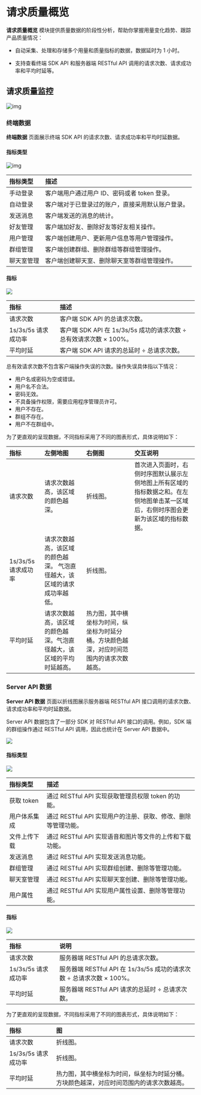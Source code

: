 ﻿# 请求质量概览

<Toc />

**请求质量概览** 模块提供质量数据的阶段性分析，帮助你掌握用量变化趋势、跟踪产品质量情况：

- 自动采集、处理和存储多个用量和质量指标的数据，数据延时为 1 小时。

- 支持查看终端 SDK API 和服务器端 RESTful API 调用的请求次数、请求成功率和平均时延等。

## 请求质量监控

![img](/images/console/requestmonitor/terminalsum.png)

### 终端数据

**终端数据** 页面展示终端 SDK API 的请求次数、请求成功率和平均时延数据。

#### 指标类型

![img](/images/console/requestmonitor/terminalindextype.png)

| 指标类型   | 描述                                             |
| :--------- | :----------------------------------------------- |
| 手动登录   | 客户端用户通过用户 ID、密码或者 token 登录。     |
| 自动登录   | 客户端对于已登录过的账户，直接采用默认账户登录。 |
| 发送消息   | 客户端发送的消息的统计。                         |
| 好友管理   | 客户端加好友、删除好友等好友相关操作。           |
| 用户管理   | 客户端创建用户、更新用户信息等用户管理操作。     |
| 群组管理   | 客户端创建群组、删除群组等群组管理操作。         |
| 聊天室管理 | 客户端创建聊天室、删除聊天室等群组管理操作。     |

#### 指标

![](/images/console/requestmonitor/terminalindex.png)

| 指标                | 描述                                                                |
| :------------------ | :------------------------------------------------------------------ |
| 请求次数            | 客户端 SDK API 的总请求次数。                                       |
| 1s/3s/5s 请求成功率 | 客户端 SDK API 在 1s/3s/5s 成功的请求次数 ÷ 总有效请求次数 × 100%。 |
| 平均时延            | 客户端 SDK API 请求的总延时 ÷ 总请求次数。                          |

总有效请求次数不包含客户端操作失误的次数。操作失误具体指以下情况：

- 用户名或密码为空或错误。
- 用户名不合法。
- 密码无效。
- 不具备操作权限，需要应用程序管理员许可。
- 用户不存在。
- 群组不存在。
- 用户不在群组中。

为了更直观的呈现数据，不同指标采用了不同的图表形式，具体说明如下：

| 指标                | 左侧地图                                                                | 右侧图                                                                                   | 交互说明                                                                                                                           |
| :------------------ | :---------------------------------------------------------------------- | :--------------------------------------------------------------------------------------- | :--------------------------------------------------------------------------------------------------------------------------------- |
| 请求次数            | 请求次数越高，该区域的颜色越深。                                        | 折线图。                                                                                 | 首次进入页面时，右侧时序图默认展示左侧地图上所有区域的指标数据之和。在左侧地图单击某一区域后，右侧时序图会更新为该区域的指标数据。 |
| 1s/3s/5s 请求成功率 | 请求次数越高，该区域的颜色越深。 气泡直径越大，该区域的请求成功率越低。 | 折线图。                                                                                 |                                                                                                                                    |
| 平均时延            | 请求次数越高，该区域的颜色越深。气泡直径越大，该区域的平均时延越高。    | 热力图，其中横坐标为时间，纵坐标为时延分桶。方块颜色越深，对应时间范围内的请求次数越高。 |                                                                                                                                    |

### Server API 数据

**Server API 数据** 页面以折线图展示服务器端 RESTful API 接口调用的请求次数、请求成功率和平均时延数据。

Server API 数据包含了一部分 SDK 对 RESTful API 接口的调用。例如，SDK 端的群组操作通过 RESTful API 调用，因此也统计在 Server API 数据中。

![](/images/console/requestmonitor/serverapidata.png)

#### 指标类型

![](/images/console/requestmonitor/serverapiindexdata.png)

| 指标类型     | 描述                                                          |
| :----------- | :------------------------------------------------------------ |
| 获取 token   | 通过 RESTful API 实现获取管理员权限 token 的功能。            |
| 用户体系集成 | 通过 RESTful API 实现用户的注册、获取、修改、删除等管理功能。 |
| 文件上传下载 | 通过 RESTful API 实现语音和图片等文件的上传和下载功能。       |
| 发送消息     | 通过 RESTful API 实现发送消息功能。                           |
| 群组管理     | 通过 RESTful API 实现群组创建、删除等管理功能。               |
| 聊天室管理   | 通过 RESTful API 实现聊天室创建、删除等管理功能。             |
| 用户属性     | 通过 RESTful API 实现用户属性设置、删除等管理功能。           |

#### 指标

![](/images/console/requestmonitor/serverapiindex.png)

| 指标                | 说明                                                                  |
| :------------------ | :-------------------------------------------------------------------- |
| 请求次数            | 服务器端 RESTful API 的总请求次数。                                   |
| 1s/3s/5s 请求成功率 | 服务器端 RESTful API 在 1s/3s/5s 成功的请求次数 ÷ 总请求次数 × 100%。 |
| 平均时延            | 服务器端 RESTful API 请求的总延时 ÷ 总请求次数。                      |

为了更直观的呈现数据，不同指标采用了不同的图表形式，具体说明如下：

| 指标                | 图                                                                                       |
| :------------------ | :--------------------------------------------------------------------------------------- |
| 请求次数            | 折线图。                                                                                 |
| 1s/3s/5s 请求成功率 | 折线图。                                                                                 |
| 平均时延            | 热力图，其中横坐标为时间，纵坐标为时延分桶。方块颜色越深，对应时间范围内的请求次数越高。 |
